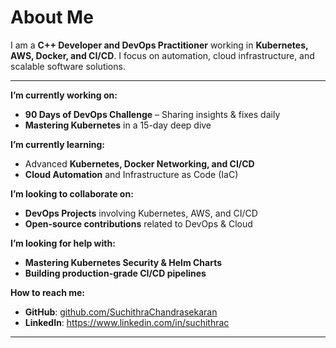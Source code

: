 # About Me  
I am a **C++ Developer and DevOps Practitioner** working in **Kubernetes, AWS, Docker, and CI/CD**. I focus on automation, cloud infrastructure, and scalable software solutions.  

---

 **I’m currently working on:**  
- **90 Days of DevOps Challenge** – Sharing insights & fixes daily  
- **Mastering Kubernetes** in a 15-day deep dive  

 **I’m currently learning:**  
- Advanced **Kubernetes, Docker Networking, and CI/CD**  
- **Cloud Automation** and Infrastructure as Code (IaC)  

**I’m looking to collaborate on:**  
- **DevOps Projects** involving Kubernetes, AWS, and CI/CD  
- **Open-source contributions** related to DevOps & Cloud  

 **I’m looking for help with:**  
- **Mastering Kubernetes Security & Helm Charts**  
- **Building production-grade CI/CD pipelines**  

 **How to reach me:**  
- **GitHub**: [github.com/SuchithraChandrasekaran](https://github.com/SuchithraChandrasekaran)  
- **LinkedIn**: https://www.linkedin.com/in/suchithrac
---

